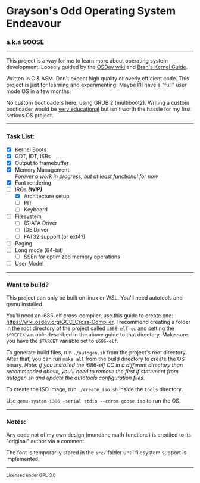 # Grayson's Odd Operating System Endeavour
### a.k.a GOOSE

---

This project is a way for me to learn more about operating system development.
Loosely guided by the [OSDev wiki](https://wiki.osdev.org) and [Bran's Kernel Guide](http://www.osdever.net/bkerndev/Docs/title.htm).

Written in C & ASM. Don't expect high quality or overly efficient code. 
This project is just for learning and experimenting. Maybe I'll have a "full" user mode OS in a few months.

No custom bootloaders here, using GRUB 2 (multiboot2). Writing a custom bootloader would be 
[very educational](https://www.youtube.com/watch?v=afP127hsceU) but isn't worth the hassle for my
first serious OS project.

---

### Task List:
- [x] Kernel Boots
- [x] GDT, IDT, ISRs
- [x] Output to framebuffer
- [x] Memory Management  
<em>Forever a work in progress, but at least functional for now</em>
- [x] Font rendering
- [ ] IRQs ***(WIP)***
  - [x] Architecture setup
  - [ ] PIT
  - [ ] Keyboard
- [ ] Filesystem
  - [ ] (S)ATA Driver
  - [ ] IDE Driver
  - [ ] FAT32 support (or ext4?)
- [ ] Paging
- [ ] Long mode (64-bit)
  - [ ] SSEn for optimized memory operations
- [ ] User Mode!

---

### Want to build?
This project can only be built on linux or WSL. You'll need autotools and qemu installed.

You'll need an i686-elf cross-compiler, use this guide to create one: https://wiki.osdev.org/GCC_Cross-Compiler.
I recommend creating a folder in the root directory of the project called `i686-elf-cc` and setting the `$PREFIX` variable
described in the above guide to that directory. Make sure you have the `$TARGET` variable set to `i686-elf`.

To generate build files, run `./autogen.sh` from the project's root directory.
After that, you can run `make all` from the build directory to create the OS binary.
*Note: if you installed the i686-elf CC in a different directory than recommended above,
you'll need to remove the first if statement from autogen.sh and update the autotools configuration files.*

To create the ISO image, run `./create_iso.sh` inside the `tools` directory.

Use `qemu-system-i386 -serial stdio --cdrom goose.iso` to run the OS.

---

### Notes: 
Any code not of my own design (mundane math functions) is 
credited to its "original" author via a comment.

The font is temporarily stored in the `src/` folder until filesystem support is implemented.

---

<sub>Licensed under GPL-3.0</sub>